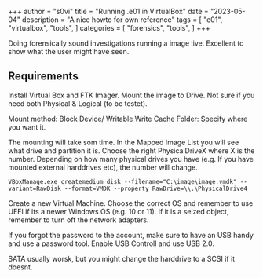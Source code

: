 +++
author = "s0vi"
title = "Running .e01 in VirtualBox"
date = "2023-05-04"
description = "A nice howto for own reference"
tags = [
    "e01",
    "virtualbox",
    "tools",
]
categories = [
    "forensics",
    "tools",
]
+++

Doing forensically sound investigations running a image live. Excellent to show what the user might have seen.

## Requirements
Install Virtual Box and FTK Imager. Mount the image to Drive. Not sure if you need both Physical & Logical (to be testet).

Mount method: Block Device/ Writable
Write Cache Folder: Specify where you want it.

The mounting will take som time. In the Mapped Image List you will see what drive and partition it is. Choose the right PhysicalDriveX where X is the number. Depending on how many physical drives you have (e.g. If you have mounted external harddrives etc), the number will change.

```
VBoxManage.exe createmedium disk --filename="C:\image\image.vmdk" --variant=RawDisk --format=VMDK --property RawDrive=\\.\PhysicalDrive4
```

Create a new Virtual Machine. Choose the correct OS and remember to use UEFI if its a newer Windows OS (e.g. 10 or 11). If it is a seized object, remember to turn off the network adapters. 

If you forgot the password to the account, make sure to have an USB handy and use a password tool. Enable USB Controll and use USB 2.0.

SATA usually worsk, but you might change the harddrive to a SCSI if it doesnt.
